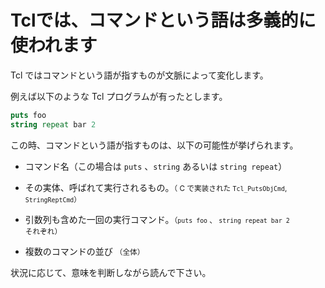 # Tclでは、コマンドという語は多義的に使われます

Tcl ではコマンドという語が指すものが文脈によって変化します。

例えば以下のような Tcl プログラムが有ったとします。

```tcl
puts foo
string repeat bar 2
```

この時、コマンドという語が指すものは、以下の可能性が挙げられます。

- コマンド名（この場合は `puts` 、`string` あるいは `string repeat`）

- その実体、呼ばれて実行されるもの。<small>（ C で実装された `Tcl_PutsObjCmd`, `StringReptCmd`）</small>

- 引数列も含めた一回の実行コマンド。<small>（`puts foo` 、 `string repeat bar 2` それぞれ）</small>

- 複数のコマンドの並び <small>（全体）</small>

状況に応じて、意味を判断しながら読んで下さい。
